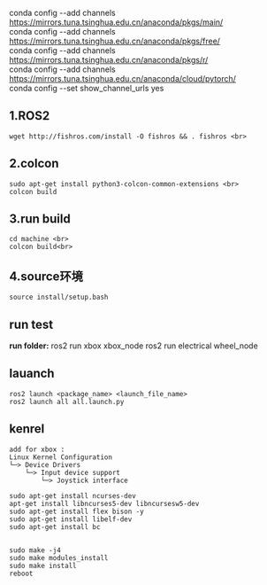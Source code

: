 conda config --add channels https://mirrors.tuna.tsinghua.edu.cn/anaconda/pkgs/main/ <br>
conda config --add channels https://mirrors.tuna.tsinghua.edu.cn/anaconda/pkgs/free/<br>
conda config --add channels https://mirrors.tuna.tsinghua.edu.cn/anaconda/pkgs/r/<br>
conda config --add channels https://mirrors.tuna.tsinghua.edu.cn/anaconda/cloud/pytorch/<br>
conda config --set show_channel_urls yes<br>

## 1.ROS2 
    wget http://fishros.com/install -O fishros && . fishros <br>
## 2.colcon 
    sudo apt-get install python3-colcon-common-extensions <br>
    colcon build




## 3.run build
    cd machine <br>
    colcon build<br>
## 4.source环境
    source install/setup.bash
## run test
**run folder:**
    ros2 run xbox xbox_node
    ros2 run electrical wheel_node


## lauanch
    ros2 launch <package_name> <launch_file_name>
    ros2 launch all all.launch.py

## kenrel
    add for xbox :
    Linux Kernel Configuration
    └─> Device Drivers
        └─> Input device support
            └─> Joystick interface

    sudo apt-get install ncurses-dev
    apt-get install libncurses5-dev libncursesw5-dev
    sudo apt-get install flex bison -y
    sudo apt-get install libelf-dev
    sudo apt-get install bc


    sudo make -j4
    sudo make modules_install
    sudo make install 
    reboot
